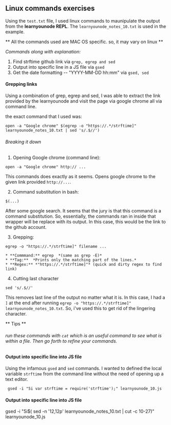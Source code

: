 ## Linux commands exercises 

Using the `test.txt` file, I used linux commands to maunipulate the output from the **learnyounode REPL**. The `learnyounode_notes_10.txt` is used in the example. 

** All the commands used are MAC OS specific. so, it may vary on linux ** 

*Commands along with explanation:*

1. Find strftime github link via `grep, egrep and sed` 
2. Output into specific line in a JS file via `gsed` 
3. Get the date formatting  -- "YYYY-MM-DD hh:mm" via `gsed, sed`


#### Grepping links

Using a combination of grep, egrep and sed, I was able to extract the link provided by the learnyounode and visit the page via google chrome all via command line. 

the exact command that I used was: 
```
open -a "Google chrome" $(egrep -o "https://.*/strftime]" learnyounode_notes_10.txt | sed 's/.$//')
```

###### Breaking it down


1. Opening Google chrome (command line):
```
open -a "Google chrome" http:// ...
```

This commands does exactly as it seems. Opens google chrome to the given link provided `http://...`. 


2. Command substitution in bash:

```
$(...)
```

After some google search. It seems that the jury is that this command is a command substitution. 
So, essentially, the commands ran in inside that wrapper will be replace with its output. In this case, this would be the link to the github account. 

3. Grepping:
```
egrep -o "https://.*/strftime]" filename ...
```
    * **Commmand:** egrep  *(same as grep -E)*
    * **Tag:**  *Prints only the matching part of the lines.*
    * **Regex:** *"https://.*/strftime]"* (quick and dirty regex to find link)

4. Cutting last character

```
sed 's/.$//'
```

This removes last line of the output no matter what it is. In this case, I had a `]` at the end after running 
`egrep -o "https://.*/strftime]" learnyounode_notes_10.txt`. So, i've used this to get rid of the lingering character. 

** Tips **

###### run these commands with `cat` which is an useful command to see what is within a file. Then go forth to refine your commands. 


#### Output into specific line into JS file

Using the infamous `gsed` and `sed` commands. I wanted to defined the local variable `strftime` from the command line without the need of opening up a text editor. 


```
 gsed -i "5i var strftime = require('strftime');" learnyounode_10.js
```




#### Output into specific line into JS file
gsed -i "5i$( sed -n '12,12p' learnyounode_notes_10.txt | cut -c 10-27)" learnyounode_10.js


